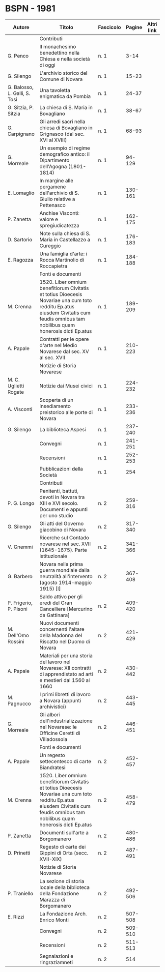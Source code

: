 # BSPN - 1981

| Autore                        | Titolo                                                                                                                                                                              | Fascicolo | Pagine  | Altri link |
|-------------------------------|-------------------------------------------------------------------------------------------------------------------------------------------------------------------------------------|-----------|---------|------------|
|                               | Contributi                                                                                                                                                                          |           |         |
| G. Penco                      | Il monachesimo benedettino nella Chiesa e nella società di oggi                                                                                                                     | n. 1      | 3-14    |            |
| G. Silengo                    | L'archivio storico del Comune di Novara                                                                                                                                             | n. 1      | 15-23   |            |
| G. Balosso, L. Galli, S. Tosi | Una tavoletta enigmatica da Pombia                                                                                                                                                  | n. 1      | 24-37   |            |
| G. Sitzia, P. Sitzia          | La chiesa di S. Maria in Bovagliano                                                                                                                                                 | n. 1      | 38-67   |            |
| G. Carpignano                 | Gli arredi sacri nella chiesa di Bovagliano in Grignasco (dal sec. XVI al XVIII)                                                                                                    | n. 1      | 68-93   |            |
| G. Morreale                   | Un esempio di regime demografico antico: il Dipartimento dell'Agogna (1801-1814)                                                                                                    | n. 1      | 94-129  |            |
| E. Lomaglio                   | In margine alle pergamene dell'archivio di S. Giulio relative a Pettenasco                                                                                                          | n. 1      | 130-161 |            |
| P. Zanetta                    | Anchise Visconti: valore e spregiudicatezza                                                                                                                                         | n. 1      | 162-175 |            |
| D. Sartorio                   | Note sulla chiesa di S. Maria in Castellazzo a Cureggio                                                                                                                             | n. 1      | 176-183 |            |
| E. Ragozza                    | Una famiglia d'arte: i Rocca Martinolio di Roccapietra                                                                                                                              | n. 1      | 184-188 |            |
|                               | Fonti e documenti                                                                                                                                                                   |           |         |
| M. Crenna                     | 1520. Liber omnium benefitiorum Civitatis et totius Dioecesis Novariae una cum toto redditu Ep.atus eiusdem Civitatis cum feudis omnibus tam nobilibus quam honerosis dicti Ep.atus | n. 1      | 189-209 |            |
| A. Papale                     | Contratti per le opere d'arte nel Medio Novarese dal sec. XV al sec. XVII                                                                                                           | n. 1      | 210-223 |            |
|                               | Notizie di Storia Novarese                                                                                                                                                          |           |         |
| M. C. Uglietti Rogate         | Notizie dai Musei civici                                                                                                                                                            | n. 1      | 224-232 |            |
| A. Visconti                   | Scoperta di un insediamento preistorico alle porte di Novara                                                                                                                        | n. 1      | 233-236 |            |
| G. Silengo                    | La biblioteca Aspesi                                                                                                                                                                | n. 1      | 237-240 |            |
|                               | Convegni                                                                                                                                                                            | n. 1      | 241-251 |            |
|                               | Recensioni                                                                                                                                                                          | n. 1      | 252-253 |            |
|                               | Pubblicazioni della Società                                                                                                                                                         | n. 1      | 254     |            |
|                               | Contributi                                                                                                                                                                          |           |         |
| P. G. Longo                   | Penitenti, battuti, devoti in Novara tra XIII e XVI secolo. Documenti e appunti per uno studio                                                                                      | n. 2      | 259-316 |            |
| G. Silengo                    | Gli atti del Governo giacobino di Novara                                                                                                                                            | n. 2      | 317-340 |            |
| V. Gnemmi                     | Ricerche sul Contado novarese nel sec. XVII (1645-1675). Parte istituzionale                                                                                                        | n. 2      | 341-366 |            |
| G. Barbero                    | Novara nella prima guerra mondiale dalla neutralità all'intervento (agosto 1914-maggio 1915) [I]                                                                                    | n. 2      | 367-408 |            |
| P. Frigerio, P. Pisoni        | Saldo attivo per gli eredi del Gran Cancelliere [Mercurino da Gattinara]                                                                                                            | n. 2      | 409-420 |            |
| M. Dell'Omo Rossini           | Nuovi documenti concernenti l'altare della Madonna del Riscatto nel Duomo di Novara                                                                                                 | n. 2      | 421-429 |            |
| A. Papale                     | Materiali per una storia del lavoro nel Novarese: XII contratti di apprendistato ad arti e mestieri dal 1560 al 1660                                                                | n. 2      | 430-442 |            |
| M. Pagnucco                   | I primi libretti di lavoro a Novara (appunti archivistici)                                                                                                                          | n. 2      | 443-445 |            |
| G. Morreale                   | Gli albori dell'industrializzazione nel Novarese: le Officine Ceretti di Villadossola                                                                                               | n. 2      | 446-451 |            |
|                               | Fonti e documenti                                                                                                                                                                   |           |         |
| A. Papale                     | Un regesto settecentesco di carte Biandratesi                                                                                                                                       | n. 2      | 452-457 |            |
| M. Crenna                     | 1520. Liber omnium benefitiorum Civitatis et totius Dioecesis Novariae una cum toto redditu Ep.atus eiusdem Civitatis cum feudis omnibus tam nobilibus quam honerosis dicti Ep.atus | n. 2      | 458-479 |            |
| P. Zanetta                    | Documenti sull'arte a Borgomanero                                                                                                                                                   | n. 2      | 480-486 |            |
| D. Prinetti                   | Regesto di carte dei Gippini di Orta (secc. XVII-XIX)                                                                                                                               | n. 2      | 487-491 |            |
|                               | Notizie di Storia Novarese                                                                                                                                                          |           |         |
| P. Traniello                  | La sezione di storia locale della biblioteca della Fondazione Marazza di Borgomanero                                                                                                | n. 2      | 492-506 |            |
| E. Rizzi                      | La Fondazione Arch. Enrico Monti                                                                                                                                                    | n. 2      | 507-508 |            |
|                               | Convegni                                                                                                                                                                            | n. 2      | 509-510 |            |
|                               | Recensioni                                                                                                                                                                          | n. 2      | 511-513 |            |
|                               | Segnalazioni e ringraziamneti                                                                                                                                                       | n. 2      | 514     |            |
